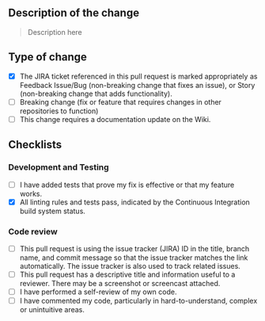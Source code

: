## Description of the change

> Description here

## Type of change
- [x] The JIRA ticket referenced in this pull request is marked appropriately as Feedback Issue/Bug (non-breaking change that fixes an issue), or Story (non-breaking change that adds functionality).
- [ ] Breaking change (fix or feature that requires changes in other repositories to function)
- [ ] This change requires a documentation update on the Wiki.

## Checklists

### Development and Testing

- [ ] I have added tests that prove my fix is effective or that my feature works.
- [x] All linting rules and tests pass, indicated by the Continuous Integration build system status.

### Code review 

- [ ] This pull request is using the issue tracker (JIRA) ID in the title, branch name, and commit message so that the issue tracker matches the link automatically. The issue tracker is also used to track related issues.
- [ ] This pull request has a descriptive title and information useful to a reviewer. There may be a screenshot or screencast attached.
- [ ] I have performed a self-review of my own code.
- [ ] I have commented my code, particularly in hard-to-understand, complex or unintuitive areas.
